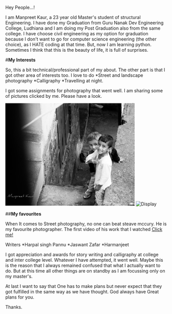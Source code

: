 Hey People...!

I am Manpreet Kaur, a 23 year old Master's student of structural Engineering. I have done my Graduation from 
Guru Nanak Dev Engineering College, Ludhiana and I am doing my Post Graduation also from the same college. I have
choose civil engineering as my option for graduation because I don't want to go for computer science engineering 
(the other choice), as I HATE coding at that time. But, now I am learning python. Sometimes I think that this is 
the beauty of life, it is full of surprises.

#**My Interests**

So, this a bit technical/professional part of my about. The other part is that I got other area of interests too. I love to do
*Street and landscape photography
*Calligraphy
*Travelling at night.

I got some assignments for photography that went well. I am sharing some of pictures clicked by me. Please have a look. 

![Display](pics/st1.jpg)                                        ![Display](pics/st2.jpg)

##**My favourites**

When It comes to Street photography, no one can beat steave mccury. He is my favourite photographer. The first video of his work that I watched
[Click me!](https://youtu.be/7ZVyNjKSr0M)

Writers
*Harpal singh Pannu
*Jaswant Zafar
*Harmanjeet

I got appreciation and awards for story writing and calligraphy at college and inter college level.
Whatever I have attempted, it went well. Maybe this is the reason that I always remained confused that what I actually want to do.
But at this time all other things are on standby as I am focussing only on my master's. 

At last I want to say that One has to make plans but never expect that they got fulfilled in the same way
as we have thought. God always have Great plans for you.

Thanks.